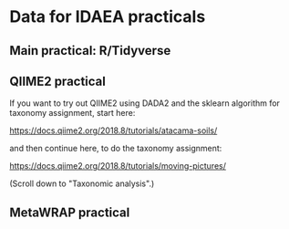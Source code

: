 # Data for IDAEA practicals

## Main practical: R/Tidyverse

## QIIME2 practical

If you want to try out QIIME2 using DADA2 and the sklearn algorithm for
taxonomy assignment, start here:

https://docs.qiime2.org/2018.8/tutorials/atacama-soils/

and then continue here, to do the taxonomy assignment:

https://docs.qiime2.org/2018.8/tutorials/moving-pictures/

(Scroll down to "Taxonomic analysis".)

## MetaWRAP practical

